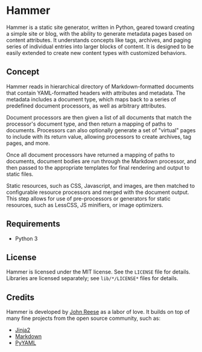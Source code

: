 Hammer
======

Hammer is a static site generator, written in Python, geared toward creating a
simple site or blog, with the ability to generate metadata pages based on
content attributes.  It understands concepts like tags, archives, and paging
series of individual entries into larger blocks of content.  It is designed to
be easily extended to create new content types with customized behaviors.


Concept
-------

Hammer reads in hierarchical directory of Markdown-formatted documents that
contain YAML-formatted headers with attributes and metadata.  The metadata
includes a document type, which maps back to a series of predefined document
processors, as well as arbitrary attributes.

Document processors are then given a list of all documents that match the
processor's document type, and then return a mapping of paths to documents.
Processors can also optionally generate a set of "virtual" pages to include
with its return value, allowing processors to create archives, tag pages,
and more.

Once all document processors have returned a mapping of paths to documents,
document bodies are run through the Markdown processor, and then passed to
the appropriate templates for final rendering and output to static files.

Static resources, such as CSS, Javascript, and images, are then matched to
configurable resource processors and merged with the document output. This
step allows for use of pre-processors or generators for static resources,
such as LessCSS, JS minifiers, or image optimizers.


Requirements
------------

- Python 3


License
-------

Hammer is licensed under the MIT license.  See the `LICENSE` file for details.
Libraries are licensed separately; see `lib/*/LICENSE*` files for details.


Credits
-------

Hammer is developed by [John Reese](http://noswap.com) as a labor of love.
It builds on top of many fine projects from the open source community, such as:

- [Jinja2](http://jinja.pocoo.org)
- [Markdown](http://pypi.python.org/pypi/Markdown/)
- [PyYAML](http://pyyaml.org)

